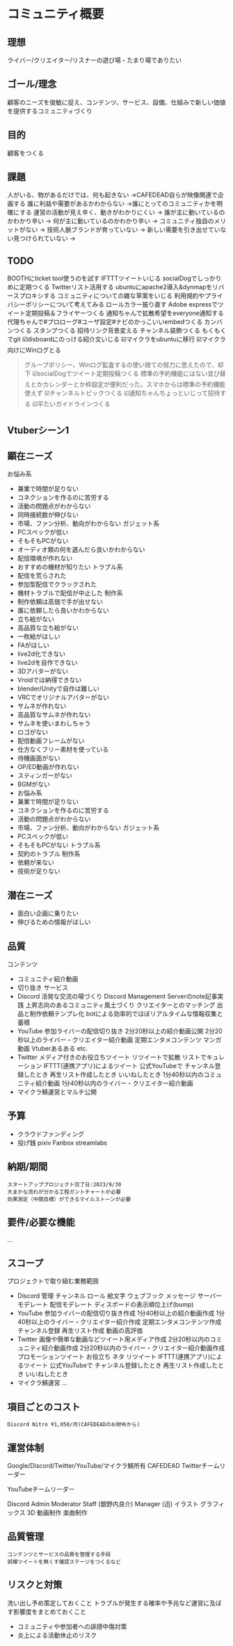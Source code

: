 # コミュニティ概要
## 理想
ライバー/クリエイター/リスナーの遊び場・たまり場でありたい
## ゴール/理念
顧客のニーズを俊敏に捉え、コンテンツ、サービス、設備、仕組みで新しい価値を提供するコミュニティづくり
## 目的
顧客をつくる
## 課題
人がいる、物があるだけでは、何も起きない
→CAFEDEAD自らが映像関連で企画する
誰に利益や需要があるかわからない
→誰にとってのコミュニティかを明確にする
運営の活動が見え辛く、動きがわかりにくい
→
誰が主に動いているのかわかり辛い
→
何が主に動いているのかわかり辛い
→
コミュニティ独自のメリットがない
→
技術人脈ブランドが育っていない
→
新しい需要を引き出せていない見つけられていない
→
## TODO
BOOTHにticket tool使うのを試す
IFTTTツイートいじる
socialDogでしっかりめに定期つくる
Twitterリスト活用する
ubuntuにapache2導入&dynmapをリバースプロキシする
コミュニティについての雑な草案をいじる
利用規約やプライバシーポリシーについて考えてみる
ロールカラー振り直す
Adobe expressでツイート定期投稿＆フライヤーつくる
通知ちゃんで拡散希望をeveryone通知する
代理ちゃんで#プロローグ#ユーザ設定#ナビのかっこいいembedつくる
カンバンつくる
スタンプつくる
招待リンク背景変える
チャンネル装飾つくる
もくもくでgit
:ballot_box_with_check:disboardにのっける紹介文いじる
:ballot_box_with_check:マイクラをubuntuに移行
:ballot_box_with_check:マイクラ向けにWinログとる
> グループポリシー、Winログ監査するの使い捨ての努力に思えたので、却下
:ballot_box_with_check:socialDogでツイート定期投稿つくる
> 標準の予約機能にはない並び替えとかカレンダーとか枠設定が便利だった。スマホからは標準の予約機能使えず
:ballot_box_with_check:チャンネルトピックつくる
:ballot_box_with_check:通知ちゃんちょっといじって招待する
:ballot_box_with_check:平たいガイドラインつくる

## Vtuberシーン1
## 顕在ニーズ
お悩み系
- 兼業で時間が足りない
- コネクションを作るのに苦労する
- 活動の問題点がわからない
- 同時接続数が伸びない
- 市場、ファン分析、動向がわからない
ガジェット系
- PCスペックが低い
- そもそもPCがない
- オーディオ類の何を選んだら良いかわからない
- 配信環境が作れない
- おすすめの機材が知りたい
トラブル系
- 配信を荒らされた
- 参加型配信でクラックされた
- 機材トラブルで配信が中止した
制作系
- 制作依頼は高価で手が出せない
- 誰に依頼したら良いかわからない
- 立ち絵がない
- 高品質な立ち絵がない
- 一枚絵がほしい
- FAがほしい
- live2d化できない
- live2dを自作できない
- 3Dアバターがない
- Vroidでは納得できない
- blender/Unityで自作は難しい
- VRCでオリジナルアバターがない
- サムネが作れない
- 高品質なサムネが作れない
- サムネを使いまわしちゃう
- ロゴがない
- 配信動画フレームがない
- 仕方なくフリー素材を使っている
- 待機画面がない
- OP/ED動画が作れない
- スティンガーがない
- BGMがない
- お悩み系
- 兼業で時間が足りない
- コネクションを作るのに苦労する
- 活動の問題点がわからない
- 市場、ファン分析、動向がわからない
ガジェット系
- PCスペックが低い
- そもそもPCがない
トラブル系
- 契約のトラブル
制作系
- 依頼が来ない
- 技術が足りない
## 潜在ニーズ
- 面白い企画に乗りたい
- 伸びるための情報がほしい

## 品質
コンテンツ
- コミュニティ紹介動画
- 切り抜き
サービス
- Discord
    活発な交流の場づくり
    Discord Management Serverのnote記事実践
    上昇志向のあるコミュニティ風土づくり
    クリエイターとのマッチング
    出品と制作依頼テンプレ化
    botによる効率的でほぼリアルタイムな情報収集と蓄積
- YouTube
    参加ライバーの配信切り抜き
    2分20秒以上の紹介動画公開
    2分20秒以上のライバー・クリエイター紹介動画
    定期エンタメコンテンツ
        マンガ動画
        Vtuberあるある
        etc.
- Twitter
    メディア付きのお役立ちツイート
    リツイートで拡散
    リストでキュレーション
    IFTTT(連携アプリ)によるツイート
        公式YouTubeで
            チャンネル登録したとき
            再生リスト作成したとき
            いいねしたとき
    1分40秒以内のコミュニティ紹介動画
    1分40秒以内のライバー・クリエイター紹介動画
- マイクラ鯖運営とマルチ公開
## 予算
- クラウドファンディング
- 投げ銭
    pixiv Fanbox
    streamlabs
## 納期/期間
    スタートアッププロジェクト完了日:2023/9/30
    大まかな流れが分かる工程ガントチャートが必要
    効果測定（中間目標）ができるマイルストーンが必要
## 要件/必要な機能
...

## スコープ
プロジェクトで取り組む業務範囲
- Discord
    管理
    チャンネル
    ロール
    絵文字
    ウェブフック
    メッセージ
    サーバーモデレート
    配信モデレート
    ディスボードの表示順位上げ(bump)
- YouTube
    参加ライバーの配信切り抜き作成
    1分40秒以上の紹介動画作成
    1分40秒以上のライバー・クリエイター紹介作成
    定期エンタメコンテンツ作成
    チャンネル登録
    再生リスト作成
    動画の高評価
- Twitter
    画像や簡単な動画などツイート用メディア作成
        2分20秒以内のコミュニティ紹介動画作成
        2分20秒以内のライバー・クリエイター紹介動画作成
    プロモーションツイート
        お役立ち
        ネタ
    リツイート
    IFTTT(連携アプリ)によるツイート
        公式YouTubeで
        チャンネル登録したとき
        再生リスト作成したとき
        いいねしたとき
- マイクラ鯖運営
...

## 項目ごとのコスト
    Discord Nitro ¥1,050/月(CAFEDEADのお財布から)

## 運営体制
Google/Discord/Twitter/YouTube/マイクラ鯖所有
    CAFEDEAD
Twitterチームリーダー

YouTubeチームリーダー

Discord
    Admin
    Moderator
    Staff
        (銀野内良介)
    Manager
        (迅)
    イラスト
    グラフィックス
    3D
    動画制作
    楽曲制作

## 品質管理
    コンテンツとサービスの品質を管理する手段
    誤爆ツイートを無くす確認ステージをつくるなど

## リスクと対策
洗い出し予め策定しておくこと
トラブルが発生する確率や予兆など運営に及ぼす影響度をまとめておくこと
- コミュニティや参加者への誹謗中傷対策
- 炎上による活動休止のリスク